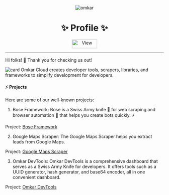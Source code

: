 <p align="center">
  <img src="https://www.omkar.cloud/images/favicon/prod/favicon-256x256.png" alt="omkar" />
</p>
  <div align="center" style="margin-top: 0;">
  <h1>✨ Profile ✨</h1>
  <!-- <p>🔪 Swiss Army Knife for Developers 🤖</p> -->
</div>

<p align="center">
  <img src="https://views.whatilearened.today/views/github/omkarcloud/.github.svg" width="80px" height="28px" alt="View" />
</p>

---

Hi folks! 👋 Thank you for checking us out!

![card](https://www.omkar.cloud/om-startup-framework/img/twitter-card.png)
Omkar Cloud creates developer tools, scrapers, libraries, and frameworks to simplify development for developers.

#### ⚡️ Projects

Here are some of our well-known projects:

1.  Bose Framework: Bose is a Swiss Army knife 🔪 for web scraping and browser automation 🤖 that helps you create bots quickly. ⚡️

Project: [Bose Framework](https://www.omkar.cloud/bose/)

2.  Google Maps Scraper: The Google Maps Scraper helps you extract leads from Google Maps.

Project: [Google Maps Scraper](https://github.com/omkarcloud/google-maps-scraper)

3.  Omkar DevTools: Omkar DevTools is a comprehensive dashboard that serves as a Swiss Army Knife for developers. It offers tools such as a UUID generator, hash generator, and base64 encoder, all in one convenient dashboard.

Project: [Omkar DevTools](https://www.omkar.cloud/devtools/)

